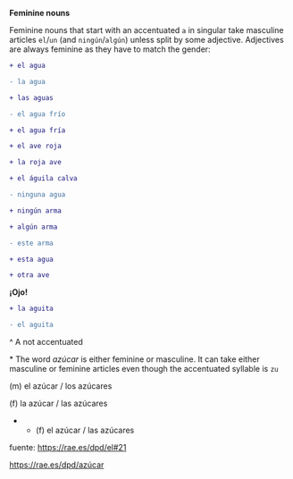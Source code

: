 **Feminine nouns**


Feminine nouns that start with an accentuated `a` in singular take masculine articles `el`/`un` (and `ningún`/`algún`) unless split by some adjective. Adjectives are always feminine as they have to match the gender:

```diff
+ el agua

- la agua

+ las aguas

- el agua frío

+ el agua fría

+ el ave roja

+ la roja ave

+ el águila calva

- ninguna agua

+ ningún arma

+ algún arma

- este arma

+ esta agua

+ otra ave
```

**¡Ojo!**


```diff
+ la aguita

- el aguita
```

^ A not accentuated


\* The word *azúcar* is either feminine or masculine. It can take either masculine or feminine articles even though the accentuated syllable is `zu`



(m) el azúcar / los azúcares

(f) la azúcar / las azúcares

* - (f) el azúcar / las azúcares


fuente: <https://rae.es/dpd/el#21>

<https://rae.es/dpd/azúcar>
